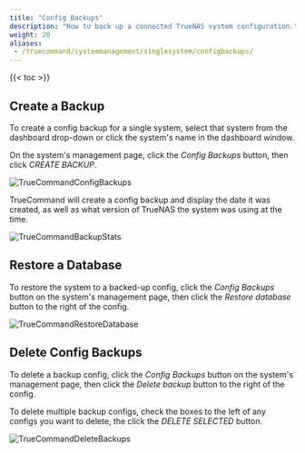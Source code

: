 ```yaml
---
title: "Config Backups"
description: "How to back up a connected TrueNAS system configuration."
weight: 20
aliases:
 - /truecommand/systemmanagement/singlesystem/configbackups/
---
```


{{< toc >}}

## Create a Backup

To create a config backup for a single system, select that system from the dashboard drop-down or click the system's name in the dashboard window.

On the system's management page, click the *Config Backups* button, then click *CREATE BACKUP*.

![TrueCommandConfigBackups](/images/TrueCommand/Dashboard/TC20TrueCommandConfigBackups.png "Config Backups")

TrueCommand will create a config backup and display the date it was created, as well as what version of TrueNAS the system was using at the time.

![TrueCommandBackupStats](/images/TrueCommand/Dashboard/TC20TrueCommandBackupStats.png "Config Backup Info")

## Restore a Database

To restore the system to a backed-up config, click the *Config Backups* button on the system's management page, then click the *Restore database* button to the right of the config.

![TrueCommandRestoreDatabase](/images/TrueCommand/Dashboard/TC20TrueCommandRestoreDatabase.png "Restore Database")

## Delete Config Backups

To delete a backup config, click the *Config Backups* button on the system's management page, then click the *Delete backup* button to the right of the config.

To delete multiple backup configs, check the boxes to the left of any configs you want to delete, the click the *DELETE SELECTED* button.

![TrueCommandDeleteBackups](/images/TrueCommand/Dashboard/TC20TrueCommandDeleteBackups.png "DeleteBackups")
